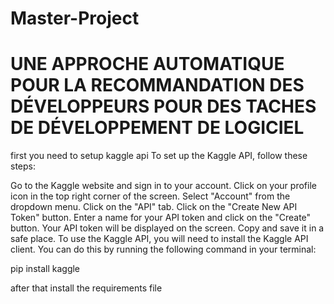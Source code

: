 # Master-Project

# UNE APPROCHE AUTOMATIQUE POUR LA RECOMMANDATION DES DÉVELOPPEURS POUR DES TACHES DE DÉVELOPPEMENT DE LOGICIEL

first you need to setup kaggle api
To set up the Kaggle API, follow these steps:

Go to the Kaggle website and sign in to your account.
Click on your profile icon in the top right corner of the screen.
Select "Account" from the dropdown menu.
Click on the "API" tab.
Click on the "Create New API Token" button.
Enter a name for your API token and click on the "Create" button.
Your API token will be displayed on the screen. Copy and save it in a safe place.
To use the Kaggle API, you will need to install the Kaggle API client. You can do this by running the following command in your terminal:

pip install kaggle

after that install the requirements file
